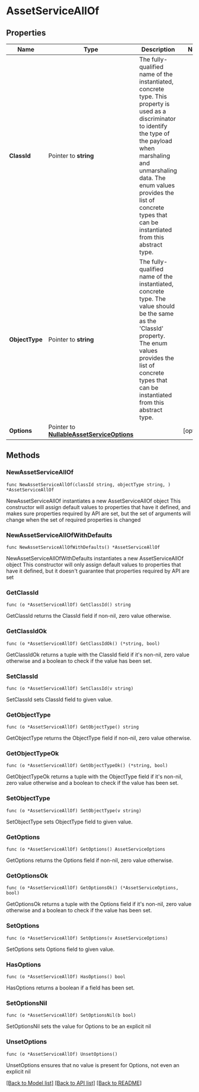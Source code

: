 # AssetServiceAllOf

## Properties

Name | Type | Description | Notes
------------ | ------------- | ------------- | -------------
**ClassId** | Pointer to **string** | The fully-qualified name of the instantiated, concrete type. This property is used as a discriminator to identify the type of the payload when marshaling and unmarshaling data. The enum values provides the list of concrete types that can be instantiated from this abstract type. | 
**ObjectType** | Pointer to **string** | The fully-qualified name of the instantiated, concrete type. The value should be the same as the &#39;ClassId&#39; property. The enum values provides the list of concrete types that can be instantiated from this abstract type. | 
**Options** | Pointer to [**NullableAssetServiceOptions**](asset.ServiceOptions.md) |  | [optional] 

## Methods

### NewAssetServiceAllOf

`func NewAssetServiceAllOf(classId string, objectType string, ) *AssetServiceAllOf`

NewAssetServiceAllOf instantiates a new AssetServiceAllOf object
This constructor will assign default values to properties that have it defined,
and makes sure properties required by API are set, but the set of arguments
will change when the set of required properties is changed

### NewAssetServiceAllOfWithDefaults

`func NewAssetServiceAllOfWithDefaults() *AssetServiceAllOf`

NewAssetServiceAllOfWithDefaults instantiates a new AssetServiceAllOf object
This constructor will only assign default values to properties that have it defined,
but it doesn't guarantee that properties required by API are set

### GetClassId

`func (o *AssetServiceAllOf) GetClassId() string`

GetClassId returns the ClassId field if non-nil, zero value otherwise.

### GetClassIdOk

`func (o *AssetServiceAllOf) GetClassIdOk() (*string, bool)`

GetClassIdOk returns a tuple with the ClassId field if it's non-nil, zero value otherwise
and a boolean to check if the value has been set.

### SetClassId

`func (o *AssetServiceAllOf) SetClassId(v string)`

SetClassId sets ClassId field to given value.


### GetObjectType

`func (o *AssetServiceAllOf) GetObjectType() string`

GetObjectType returns the ObjectType field if non-nil, zero value otherwise.

### GetObjectTypeOk

`func (o *AssetServiceAllOf) GetObjectTypeOk() (*string, bool)`

GetObjectTypeOk returns a tuple with the ObjectType field if it's non-nil, zero value otherwise
and a boolean to check if the value has been set.

### SetObjectType

`func (o *AssetServiceAllOf) SetObjectType(v string)`

SetObjectType sets ObjectType field to given value.


### GetOptions

`func (o *AssetServiceAllOf) GetOptions() AssetServiceOptions`

GetOptions returns the Options field if non-nil, zero value otherwise.

### GetOptionsOk

`func (o *AssetServiceAllOf) GetOptionsOk() (*AssetServiceOptions, bool)`

GetOptionsOk returns a tuple with the Options field if it's non-nil, zero value otherwise
and a boolean to check if the value has been set.

### SetOptions

`func (o *AssetServiceAllOf) SetOptions(v AssetServiceOptions)`

SetOptions sets Options field to given value.

### HasOptions

`func (o *AssetServiceAllOf) HasOptions() bool`

HasOptions returns a boolean if a field has been set.

### SetOptionsNil

`func (o *AssetServiceAllOf) SetOptionsNil(b bool)`

 SetOptionsNil sets the value for Options to be an explicit nil

### UnsetOptions
`func (o *AssetServiceAllOf) UnsetOptions()`

UnsetOptions ensures that no value is present for Options, not even an explicit nil

[[Back to Model list]](../README.md#documentation-for-models) [[Back to API list]](../README.md#documentation-for-api-endpoints) [[Back to README]](../README.md)


